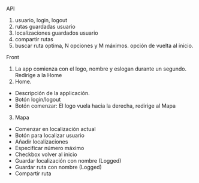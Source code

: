 API
1. usuario, login, logout
2. rutas guardadas usuario
3. localizaciones guardados usuario
4. compartir rutas
5. buscar ruta optima, N opciones y M máximos. opción de vuelta al inicio.

Front
1. La app comienza con el logo, nombre y eslogan durante un segundo. Redirige a la Home
2. Home.
  - Descripción de la applicación.
  - Botón login/logout
  - Botón comenzar: El logo vuela hacia la derecha, redirige al Mapa
3. Mapa
  - Comenzar en localización actual
  - Botón para localizar usuario
  - Añadir localizaciones
  - Especificar número máximo
  - Checkbox volver al inicio
  - Guardar localización con nombre (Logged)
  - Guardar ruta con nombre (Logged)
  - Compartir ruta


